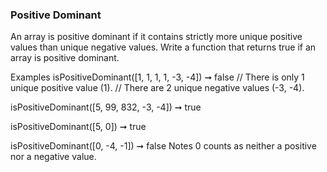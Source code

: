 ### Positive Dominant

An array is positive dominant if it contains strictly more unique positive values than unique negative values. Write a function that returns true if an array is positive dominant.

Examples
isPositiveDominant([1, 1, 1, 1, -3, -4]) ➞ false
// There is only 1 unique positive value (1).
// There are 2 unique negative values (-3, -4).

isPositiveDominant([5, 99, 832, -3, -4]) ➞ true

isPositiveDominant([5, 0]) ➞ true

isPositiveDominant([0, -4, -1]) ➞ false
Notes
0 counts as neither a positive nor a negative value.
